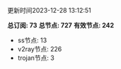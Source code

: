 更新时间2023-12-28 13:12:51

**总订阅: 73**
**总节点: 727**
**有效节点: 242**
- ss节点: 13
- v2ray节点: 226
- trojan节点: 3

